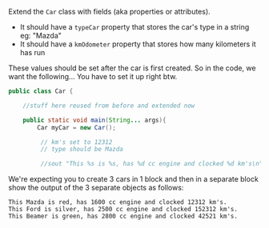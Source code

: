 Extend the `Car` class with fields (aka properties or attributes).

+ It should have a `typeCar` property that stores the car's type in a string eg: "Mazda"
+ It should have a `kmOdometer` property that stores how many kilometers it has run

These values should be set after the car is first created.  So in the code, we want the following...  You have to set it up right btw.

```java
public class Car {

    //stuff here reused from before and extended now

    public static void main(String... args){
        Car myCar = new Car();

         // km's set to 12312
         // type should be Mazda

         //sout "This %s is %s, has %d cc engine and clocked %d km's\n"
```
We're expecting you to create 3 cars in 1 block and then in a separate block show the output of the 3 separate objects as follows:

```
This Mazda is red, has 1600 cc engine and clocked 12312 km's.
This Ford is silver, has 2500 cc engine and clocked 152312 km's.
This Beamer is green, has 2800 cc engine and clocked 42521 km's.
```
